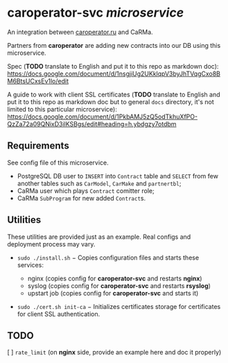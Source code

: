 # caroperator-svc *microservice*

An integration between [caroperator.ru](http://caroperator.ru/) and CaRMa.

Partners from __caroperator__ are adding new contracts into our DB using this
microservice.

Spec (__TODO__ translate to English and put it to this repo as markdown doc):
https://docs.google.com/document/d/1nsgjiUg2UKklqpV3byJhTVqgCxo8BM6BtsUCxsEv1lo/edit

A guide to work with client SSL certificates
(__TODO__ translate to English and put it to this repo as markdown doc but to
general `docs` directory, it's not limited to this particular microservice):
https://docs.google.com/document/d/1PkbAMJ5zQ5odTkhuXfPO-QzZa72a09QNixD3ilKSBgs/edit#heading=h.ybdgzy7otdbm

## Requirements

See config file of this microservice.

- PostgreSQL DB user to `INSERT` into `Contract` table and `SELECT` from few
  another tables such as `CarModel`, `CarMake` and `partnertbl`;
- CaRMa user which plays `Contract` comitter role;
- CaRMa `SubProgram` for new added `Contract`s.

## Utilities

These utilities are provided just as an example.
Real configs and deployment process may vary.

- `sudo ./install.sh` − Copies configuration files and starts these services:

  + nginx (copies config for __caroperator-svc__ and restarts __nginx__)
  + syslog (copies config for __caroperator-svc__ and restarts __rsyslog__)
  + upstart job (copies config for __caroperator-svc__ and starts it)

- `sudo ./cert.sh init-ca` − Initializes certificates storage for certificates
  for client SSL authentication.

## TODO

[ ] `rate_limit` (on __nginx__ side, provide an example here and doc it
    properly)
